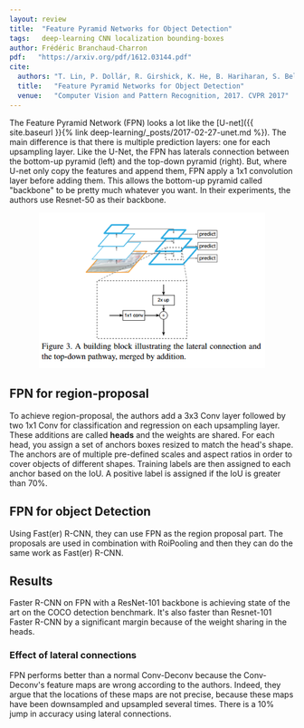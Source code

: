 ```yaml
---
layout: review
title:  "Feature Pyramid Networks for Object Detection"
tags:   deep-learning CNN localization bounding-boxes
author: Frédéric Branchaud-Charron
pdf:   "https://arxiv.org/pdf/1612.03144.pdf"
cite:
  authors: "T. Lin, P. Dollár, R. Girshick, K. He, B. Hariharan, S. Belongie"
  title:   "Feature Pyramid Networks for Object Detection"
  venue:   "Computer Vision and Pattern Recognition, 2017. CVPR 2017"
---
```


The Feature Pyramid Network (FPN) looks a lot like the [U-net]({{ site.baseurl }}{% link deep-learning/_posts/2017-02-27-unet.md %}). The main difference is that there is multiple prediction layers: one for each upsampling layer. Like the U-Net, the FPN has laterals connection between the bottom-up pyramid (left) and the top-down pyramid (right). But, where U-net only copy the features and append them, FPN apply a 1x1 convolution layer before adding them. This allows the bottom-up pyramid called "backbone" to be pretty much whatever you want. In their experiments, the authors use Resnet-50 as their backbone.
<div align="middle">
  <img src="/deep-learning/images/fpn/architecture.png" width="400">
</div>


## FPN for region-proposal
To achieve region-proposal, the authors add a 3x3 Conv layer followed by two 1x1 Conv for classification and regression on each upsampling layer. These additions are called **heads** and the weights are shared. For each head, you assign a set of anchors boxes resized to match the head's shape. The anchors are of multiple pre-defined scales and
aspect ratios in order to cover objects of different shapes. Training labels are then assigned to each anchor based on the IoU. A positive label is assigned if the IoU is greater than 70%.

## FPN for object Detection
Using Fast(er) R-CNN, they can use FPN as the region proposal part. The proposals are used in combination with RoiPooling and then they can do the same work as Fast(er) R-CNN.

## Results
Faster R-CNN on FPN with a ResNet-101 backbone is achieving state of the art on the COCO detection benchmark. It's also faster than Resnet-101 Faster R-CNN by a significant margin because of the weight sharing in the heads.

### Effect of lateral connections
FPN performs better than a normal Conv-Deconv because the Conv-Deconv's feature maps are wrong according to the authors.
Indeed, they argue that the locations of these maps are not precise,
because these maps have been downsampled and upsampled
several times. There is a 10% jump in accuracy using lateral connections.
